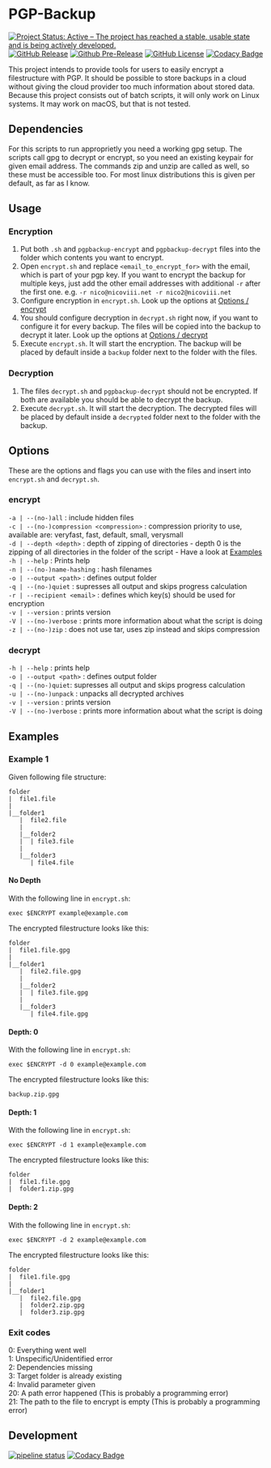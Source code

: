 # PGP-Backup

[![Project Status: Active – The project has reached a stable, usable state and is being actively developed.](http://www.repostatus.org/badges/latest/active.svg)](http://www.repostatus.org/#active)
[![GitHub Release](https://img.shields.io/github/release/NicoVIII/PGP-Backup.svg)](https://github.com/NicoVIII/PGP-Backup/releases/latest)
[![Github Pre-Release](https://img.shields.io/github/release/NicoVIII/PGP-Backup/all.svg?label=prerelease)](https://github.com/NicoVIII/PGP-Backup/releases)
[![GitHub License](https://img.shields.io/badge/license-MIT-blue.svg)](https://raw.githubusercontent.com/NicoVIII/CloudBackupEncryption/master/LICENSE.txt)
[![Codacy Badge](https://api.codacy.com/project/badge/Grade/e3e62b15d1b34e598da5aeaf3cd20817?branch=production)](https://www.codacy.com/app/NicoVIII/PGP-Backup?utm_source=github.com&utm_medium=referral&utm_content=NicoVIII/PGP-Backup&utm_campaign=Badge_Grade)

This project intends to provide tools for users to easily encrypt a filestructure with PGP. It should be possible to store backups in a cloud without giving the cloud provider too much information about stored data.
Because this project consists out of batch scripts, it will only work on Linux systems. It may work on macOS, but that is not tested.

## Dependencies

For this scripts to run approprietly you need a working gpg setup. The scripts call gpg to decrypt or encrypt, so you need an existing keypair for given email address.
The commands zip and unzip are called as well, so these must be accessible too. For most linux distributions this is given per default, as far as I know.

## Usage

### Encryption

1.  Put both `.sh` and `pgpbackup-encrypt` and `pgpbackup-decrypt` files into the folder which contents you want to encrypt.
2.  Open `encrypt.sh` and replace `<email_to_encrypt_for>` with the email, which is part of your pgp key. If you want to encrypt the backup for multiple keys, just add the other email addresses with additional `-r` after the first one. e.g. `-r nico@nicoviii.net -r nico2@nicoviii.net`
3.  Configure encryption in `encrypt.sh`. Look up the options at [Options / encrypt](#encrypt)
4.  You should configure decryption in `decrypt.sh` right now, if you want to configure it for every backup. The files will be copied into the backup to decrypt it later. Look up the options at [Options / decrypt](#decrypt)
5.  Execute `encrypt.sh`. It will start the encryption. The backup will be placed by default inside a `backup` folder next to the folder with the files.

### Decryption

1.  The files `decrypt.sh` and `pgpbackup-decrypt` should not be encrypted. If both are available you should be able to decrypt the backup.
2.  Execute `decrypt.sh`. It will start the decryption. The decrypted files will be placed by default inside a `decrypted` folder next to the folder with the backup.

## Options

These are the options and flags you can use with the files and insert into `encrypt.sh` and `decrypt.sh`.

### encrypt

`-a | --(no-)all` : include hidden files  
`-c | --(no-)compression <compression>` : compression priority to use, available are: veryfast, fast, default, small, verysmall  
`-d | --depth <depth>` : depth of zipping of directories - depth 0 is the zipping of all directories in the folder of the script - Have a look at [Examples](#Examples)  
`-h | --help` : Prints help  
`-n | --(no-)name-hashing` : hash filenames  
`-o | --output <path>` : defines output folder  
`-q | --(no-)quiet` : supresses all output and skips progress calculation  
`-r | --recipient <email>` : defines which key(s) should be used for encryption  
`-v | --version` : prints version  
`-V | --(no-)verbose` : prints more information about what the script is doing  
`-z | --(no-)zip` : does not use tar, uses zip instead and skips compression

### decrypt

`-h | --help` : prints help  
`-o | --output <path>` : defines output folder  
`-q | --(no-)quiet`: supresses all output and skips progress calculation  
`-u | --(no-)unpack` : unpacks all decrypted archives  
`-v | --version` : prints version  
`-V | --(no-)verbose` : prints more information about what the script is doing

## Examples

### Example 1

Given following file structure:

    folder
    |  file1.file
    |
    |__folder1
       |  file2.file
       |
       |__folder2
       |  | file3.file
       |
       |__folder3
          | file4.file

#### No Depth

With the following line in `encrypt.sh`:

    exec $ENCRYPT example@example.com

The encrypted filestructure looks like this:

    folder
    |  file1.file.gpg
    |
    |__folder1
       |  file2.file.gpg
       |
       |__folder2
       |  | file3.file.gpg
       |
       |__folder3
          | file4.file.gpg

#### Depth: 0

With the following line in `encrypt.sh`:

    exec $ENCRYPT -d 0 example@example.com

The encrypted filestructure looks like this:

    backup.zip.gpg

#### Depth: 1

With the following line in `encrypt.sh`:

    exec $ENCRYPT -d 1 example@example.com

The encrypted filestructure looks like this:

    folder
    |  file1.file.gpg
    |  folder1.zip.gpg

#### Depth: 2

With the following line in `encrypt.sh`:

    exec $ENCRYPT -d 2 example@example.com

The encrypted filestructure looks like this:

    folder
    |  file1.file.gpg
    |
    |__folder1
       |  file2.file.gpg
       |  folder2.zip.gpg
       |  folder3.zip.gpg

### Exit codes

0: Everything went well  
1: Unspecific/Unidentified error  
2: Dependencies missing  
3: Target folder is already existing  
4: Invalid parameter given  
20: A path error happened (This is probably a programming error)  
21: The path to the file to encrypt is empty (This is probably a programming error)  

## Development

[![pipeline status](https://gitlab.com/NicoVIII/PGP-Backup/badges/master/pipeline.svg)](https://gitlab.com/NicoVIII/PGP-Backup/commits/master)
[![Codacy Badge](https://api.codacy.com/project/badge/Grade/e3e62b15d1b34e598da5aeaf3cd20817)](https://www.codacy.com/app/NicoVIII/PGP-Backup?utm_source=github.com&utm_medium=referral&utm_content=NicoVIII/PGP-Backup&utm_campaign=Badge_Grade)
